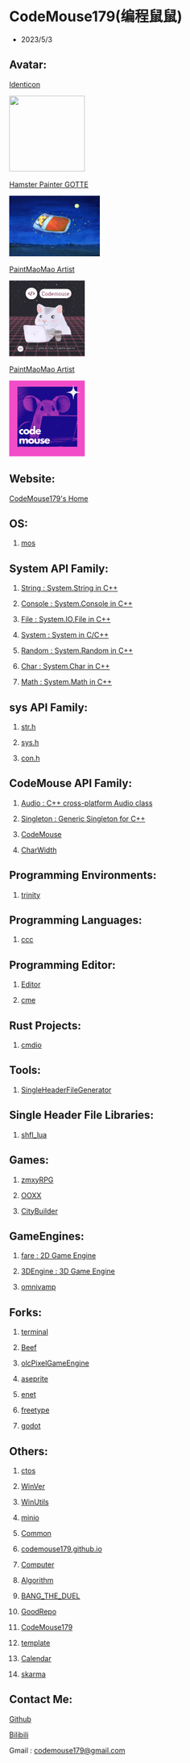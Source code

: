 # CodeMouse179(编程鼠鼠)

- 2023/5/3

## Avatar:

[Identicon](http://identicon.net/)

<img src="https://github.com/identicons/CodeMouse179.png" width="150" height="150"/>

[Hamster Painter GOTTE](https://www.hamgotte.com/)

<img src="https://github.com/CodeMouse179/CodeMouse179/blob/main/img/sleeping%20mouse.png" width="180" height="120">

[PaintMaoMao Artist](https://codemouse179.github.io/PaintMaoMao/index.html)

<img src="https://github.com/CodeMouse179/CodeMouse179/blob/main/img/coding%20mouse.png" width="150" height="150">

[PaintMaoMao Artist](https://codemouse179.github.io/PaintMaoMao/index.html)

<img src="https://github.com/CodeMouse179/CodeMouse179/blob/main/img/code%20mouse.png" width="150" height="150">

## Website:

[CodeMouse179's Home](https://codemouse179.github.io)

## OS:

1. [mos](https://github.com/CodeMouse179/mos)

## System API Family:

1. [String : System.String in C++](https://github.com/CodeMouse179/String)

1. [Console : System.Console in C++](https://github.com/CodeMouse179/Console)

1. [File : System.IO.File in C++](https://github.com/CodeMouse179/File)

1. [System : System in C/C++](https://github.com/CodeMouse179/System)

1. [Random : System.Random in C++](https://github.com/CodeMouse179/Random)

1. [Char : System.Char in C++](https://github.com/CodeMouse179/Char)

1. [Math : System.Math in C++](https://github.com/CodeMouse179/Math)

## sys API Family:

1. [str.h](https://github.com/CodeMouse179/str)

1. [sys.h](https://github.com/CodeMouse179/sys)

1. [con.h](https://github.com/CodeMouse179/con)

## CodeMouse API Family:

1. [Audio : C++ cross-platform Audio class](https://github.com/CodeMouse179/Audio)

1. [Singleton : Generic Singleton for C++](https://github.com/CodeMouse179/Singleton)

1. [CodeMouse](https://github.com/CodeMouse179/CodeMouse)

1. [CharWidth](https://github.com/CodeMouse179/CharWidth)

## Programming Environments:

1. [trinity](https://github.com/CodeMouse179/trinity)

## Programming Languages:

1. [ccc](https://github.com/CodeMouse179/ccc)

## Programming Editor:

1. [Editor](https://github.com/CodeMouse179/Editor)

1. [cme](https://github.com/CodeMouse179/cme)

## Rust Projects:

1. [cmdio](https://github.com/CodeMouse179/cmdio)

## Tools:

1. [SingleHeaderFileGenerator](https://github.com/CodeMouse179/SingleHeaderFileGenerator)

## Single Header File Libraries:

1. [shfl_lua](https://github.com/CodeMouse179/shfl_lua)

## Games:

1. [zmxyRPG](https://github.com/CodeMouse179/zmxyRPG)

1. [OOXX](https://github.com/CodeMouse179/OOXX)

1. [CityBuilder](https://github.com/CodeMouse179/CityBuilder)

## GameEngines:

1. [fare : 2D Game Engine](https://github.com/CodeMouse179/fare)

1. [3DEngine : 3D Game Engine](https://github.com/CodeMouse179/3DEngine)

1. [omnivamp](https://github.com/CodeMouse179/omnivamp)

## Forks:

1. [terminal](https://github.com/CodeMouse179/terminal)

1. [Beef](https://github.com/CodeMouse179/Beef)

1. [olcPixelGameEngine](https://github.com/CodeMouse179/olcPixelGameEngine)

1. [aseprite](https://github.com/CodeMouse179/aseprite)

1. [enet](https://github.com/CodeMouse179/enet)

1. [freetype](https://github.com/CodeMouse179/freetype)

1. [godot](https://github.com/CodeMouse179/godot)

## Others:

1. [ctos](https://github.com/CodeMouse179/ctos)

1. [WinVer](https://github.com/CodeMouse179/WinVer)

1. [WinUtils](https://github.com/CodeMouse179/WinUtils)

1. [minio](https://github.com/CodeMouse179/minio)

1. [Common](https://github.com/CodeMouse179/Common)

1. [codemouse179.github.io](https://github.com/CodeMouse179/codemouse179.github.io)

1. [Computer](https://github.com/CodeMouse179/Computer)

1. [Algorithm](https://github.com/CodeMouse179/Algorithm)

1. [BANG_THE_DUEL](https://github.com/CodeMouse179/BANG_THE_DUEL)

1. [GoodRepo](https://github.com/CodeMouse179/GoodRepo)

1. [CodeMouse179](https://github.com/CodeMouse179/CodeMouse179)

1. [template](https://github.com/CodeMouse179/template)

1. [Calendar](https://github.com/CodeMouse179/Calendar)

1. [skarma](https://github.com/CodeMouse179/skarma)

## Contact Me:

[Github](https://github.com/CodeMouse179)

[Bilibili](https://space.bilibili.com/3461577785215838)

Gmail : codemouse179@gmail.com